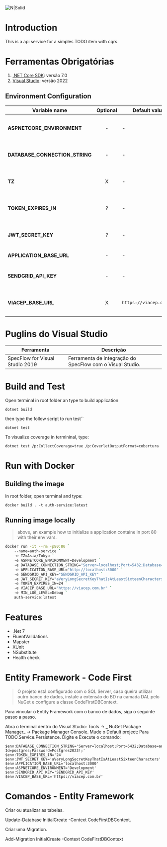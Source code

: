 ![N|Solid](https://miro.medium.com/max/705/1*OiVr2f63kbvC4xKCB_z-mw.jpeg)

# Introduction
This is a api service for a simples TODO item with cqrs

# Ferramentas Obrigatórias

1. [.NET Core SDK](https://dotnet.microsoft.com/download/dotnet-core/3.1): versão 7.0
2. [Visual Studio](https://visualstudio.microsoft.com/pt-br/downloads/?rr=https%3A%2F%2Fwww.google.com%2F): versão 2022

## Environment Configuration
| Variable name | Optional | Default value | Example | Description |
| ---| :-:| ---|---| --- |
| **ASPNETCORE_ENVIRONMENT** | - | - | `Development`, `Staging`, `Production`| Environment where the project will be executed |
| **DATABASE_CONNECTION_STRING** | - |- | `Server=localhost;Port=5432;Database=authproject;User Id=postgres;Password=Postgres2023!;`| PostgreSQL database connection string [ref](https://docs.microsoft.com/pt-br/ef/core/miscellaneous/connection-strings) |
| **TZ** | X | - | `America/Bahia`, `America/Sao_Paulo` | Timezone to configure docker image |
| **TOKEN_EXPIRES_IN** | ? | - | `24` | Token expiration time (in hours) |
| **JWT_SECRET_KEY** | ? | - | `aVeryLongSecretKeyThatIsAtLeastSixteenCharacters` | Secret key for JWT token generation |
| **APPLICATION_BASE_URL** | - | - | `http://localhost:3000` | Application's base URL |
| **SENDGRID_API_KEY** | - | - | `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` | SendGrid API key for email sending |
| **VIACEP_BASE_URL** | X | `https://viacep.com.br` | `https://viacep.com.br` | ViaCEP base URL for address search |

# Puglins do Visual Studio

| Ferramenta  | Descrição  |
| ------------ | ------------ |
|SpecFlow for Visual Studio 2019| Ferramenta de integração do SpecFlow com o Visual Studio. |

# Build and Test
Open terminal in root folder an type to build application
```
dotnet build
```

then type the follow script to run test``
```
dotnet test
```

To visualize coverage in termininal, type:
```
dotnet test /p:CollectCoverage=true /p:CoverletOutputFormat=cobertura
```

# Run with Docker
## Building the image
In root folder, open terminal and type:
```
docker build . -t auth-service:latest
```
## Running image locally

> above, an example how to initialize a application containe in port 80 with their env vars.

```bash
docker run -it --rm -p80:80 `
    --name=auth-service `
    -e TZ=Asia/Tokyo `
    -e ASPNETCORE_ENVIRONMENT=Development `
    -e DATABASE_CONNECTION_STRING="Server=localhost;Port=5432;Database=authproject;User Id=postgres;Password=Postgres2023!;" `
    -e APPLICATION_BASE_URL="http://localhost:3000" `
    -e SENDGRID_API_KEY="SENDGRID_API_KEY" `
    -e JWT_SECRET_KEY="aVeryLongSecretKeyThatIsAtLeastSixteenCharacters" `
    -e TOKEN_EXPIRES_IN=24 `
    -e VIACEP_BASE_URL="https://viacep.com.br" `
	-e MIN_LOG_LEVEL=Debug `
    auth-service:latest

```

# Features

- .Net 7
- FluentValidations
- Mapster
- XUnit
- NSubstitute
- Health check

# Entity Framework - Code First

> O projeto está configurado com o SQL Server, caso queira utilizar outro banco de dados, instale a extensão do BD na camada DAL pelo NuGet e
> configure a classe CodeFirstDBContext.

Para vincular o Entity Framework com o banco de dados, siga o seguinte passo a passo.

Abra o terminal dentro do Visual Studio: Tools -> _ NuGet Package Manager_ -> Package Manager Console.
Mude o Default project: Para TODO.Service.Persistence.
Digite e Execute o comando:
```
$env:DATABASE_CONNECTION_STRING='Server=localhost;Port=5432;Database=authproject;User Id=postgres;Password=Postgres2023!;'
$env:TOKEN_EXPIRES_IN='24'
$env:JWT_SECRET_KEY='aVeryLongSecretKeyThatIsAtLeastSixteenCharacters'
$env:APPLICATION_BASE_URL='localhost:3000'
$env:ASPNETCORE_ENVIRONMENT='Development'
$env:SENDGRID_API_KEY='SENDGRID_API_KEY'
$env:VIACEP_BASE_URL='https://viacep.com.br'
```

# Comandos - Entity Framework

Criar ou atualizar as tabelas.

Update-Database InitialCreate -Context CodeFirstDBContext.

Criar uma Migration.

Add-Migration InitialCreate -Context CodeFirstDBContext
